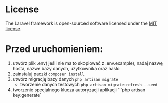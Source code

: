 # License

The Laravel framework is open-sourced software licensed under the [MIT license](https://opensource.org/licenses/MIT).

# Przed uruchomieniem:

1. utwórz plik .env( jeśli nie ma to skopiować z .env.example), nadaj nazwę hosta, nazwe bazy danych, użytkownika oraz hasło
1. zainstaluj paczki `composer install`
1. utwórz migrację bazy danych `php artisan migrate`
    - tworzenie danych testowych `php artisan migrate:refresh --seed`
1. tworzenie specjalnego klucza autoryzacji aplikacji ```php artisan key:generate`
